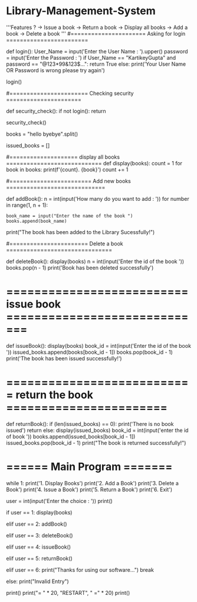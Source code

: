 # Library-Management-System

'''Features ?
-> Issue a book
-> Return a book
-> Display all books
-> Add a book
-> Delete a book
'''
#====================== Asking for login ========================


def login():
  User_Name = input('Enter the User Name : ').upper()
  password = input('Enter the Password : ')
  if User_Name == "KartikeyGupta" and password == "@123*99&123$...":
    return True
  else:
    print('Your User Name OR Password is wrong please try again')


login()

#======================= Checking security ======================


def security_check():
  if not login():
    return


security_check()

books = "hello byebye".split()

issued_books = []


#==================== display all books ============================
def display(books):
  count = 1
  for book in books:
    print(f'{count}. {book}')
    count += 1


#======================== Add new books =============================


def addBook():
  n = int(input('How many do you want to add : '))
  for number in range(1, n + 1):

    book_name = input("Enter the name of the book ")
    books.append(book_name)
  print("The book has been added to the Library Sucessfully!")


#======================= Delete a book ===============================


def deleteBook():
  display(books)
  n = int(input('Enter the id of the book '))
  books.pop(n - 1)
  print('Book has been deleted successfully')


# ========================== issue book =============================


def issueBook():
  display(books)
  book_id = int(input('Enter the id of the book '))
  issued_books.append(books[book_id - 1])
  books.pop(book_id - 1)
  print('The book has been issued successfully!')


# =========================== return the book =======================


def returnBook():
  if (len(issued_books) == 0):
    print('There is no book issued')
    return
  else:
    display(issued_books)
    book_id = int(input('enter the id of book '))
    books.append(issued_books[book_id - 1])
    issued_books.pop(book_id - 1)
    print("The book is returned successfully!")


# ====== Main Program =======
while 1:
  print('1. Display Books')
  print('2. Add a Book')
  print('3. Delete a Book')
  print('4. Issue a Book')
  print('5. Return a Book')
  print('6. Exit')

  user = int(input('Enter the choice : '))
  print()

  if user == 1:
    display(books)

  elif user == 2:
    addBook()

  elif user == 3:
    deleteBook()

  elif user == 4:
    issueBook()

  elif user == 5:
    returnBook()

  elif user == 6:
    print("Thanks for using our software...")
    break

  else:
    print("Invalid Entry")

  print()
  print("= " * 20, "RESTART", " =" * 20)
  print()
